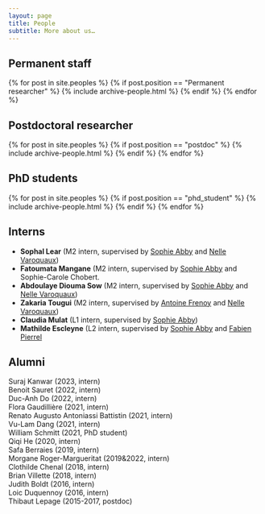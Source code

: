 ```yaml
---
layout: page
title: People
subtitle: More about us…
---
```


## Permanent staff

{% for post in site.peoples %}
    {% if post.position == "Permanent researcher" %}
        {% include archive-people.html %}
    {% endif %}
{% endfor %}

## Postdoctoral researcher

{% for post in site.peoples %}
    {% if post.position == "postdoc" %}
        {% include archive-people.html %}
    {% endif %}
{% endfor %}


## PhD students

{% for post in site.peoples %}
    {% if post.position == "phd_student" %}
        {% include archive-people.html %}
    {% endif %}
{% endfor %}


## Interns

- **Sophal Lear** (M2 intern, supervised by [Sophie
  Abby](https://sophieabby.github.io/) and [Nelle
  Varoquaux](https://nellev.github.io))
- **Fatoumata Mangane** (M2 intern, supervised by [Sophie
  Abby](https://sophieabby.github.io/) and Sophie-Carole Chobert.
- **Abdoulaye Diouma Sow** (M2 intern, supervised by [Sophie
  Abby](https://sophieabby.github.io/) and [Nelle
  Varoquaux](nellev.github.io))
- **Zakaria Tougui**  (M2 intern, supervised by [Antoine
  Frenoy](https://perso.crans.org/frenoy/) and [Nelle
  Varoquaux](https://nellev.github.io))
- **Claudia Mulat** (L1 intern, supervised by [Sophie
  Abby](https://sophieabby.github.io/))
- **Mathilde Escleyne** (L2 intern, supervised by [Sophie
  Abby](https://sophieabby.github.io/) and [Fabien 
  Pierrel](https://www.timc.fr/en/fabien-pierrel)

## Alumni

Suraj Kanwar (2023, intern)  
Benoit Sauret (2022, intern)  
Duc-Anh Do (2022, intern)  
Flora Gaudillière (2021, intern)  
Renato Augusto Antoniassi Battistin (2021, intern)  
Vu-Lam Dang (2021, intern)  
William Schmitt (2021, PhD student)  
Qiqi He (2020, intern)  
Safa Berraies (2019, intern)  
Morgane Roger-Margueritat (2019&2022, intern)  
Clothilde Chenal (2018, intern)  
Brian Villette (2018, intern)  
Judith Boldt (2016, intern)  
Loic Duquennoy (2016, intern)  
Thibaut Lepage (2015-2017, postdoc)
